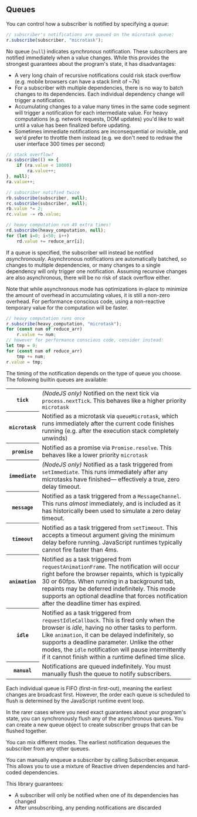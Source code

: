 ## Queues

You can control how a subscriber is notified by specifying a *queue*:

```js
// subscriber's notifications are queued on the microtask queue:
r.subscribe(subscriber, "microtask");
```

No queue (`null`) indicates *synchronous* notification. These subscribers are notified immediately
when a value changes. While this provides the strongest guarantees about the program's state, it
has disadvantages:
- A very long chain of recursive notifications could risk stack overflow (e.g. mobile browsers can
  have a stack limit of ~7k)
- For a subscriber with multiple dependencies, there is no way to batch changes to its dependencies.
  Each individual dependency change will trigger a notification.
- Accumulating changes to a value many times in the same code segment will trigger a notification
  for each intermediate value. For heavy computations (e.g. network requests, DOM updates) you'd
  like to wait until a value has been finalized before updating.
- Sometimes immediate notifications are inconsequential or invisible, and we'd prefer to throttle
  them instead (e.g. we don't need to redraw the user interface 300 times per second)

```js
// stack overflow?
ra.subscribe(() => {
	if (ra.value < 10000)
		ra.value++;
}, null);
ra.value++;

// subscriber notified twice
rb.subscribe(subscriber, null);
rc.subscribe(subscriber, null);
rb.value *= 2;
rc.value -= rb.value;

// heavy computation run 49 extra times!
rd.subscribe(heavy_computation, null);
for (let i=0; i<50; i++)
	rd.value += reduce_arr[i];
```

If a queue is specified, the subscriber will instead be notified *asynchronously*. Asynchronous
notifications are automatically batched, so changes to multiple dependencies, or many changes to
a single dependency will only trigger one notification. Assuming recursive changes are also
asynchronous, there will be no risk of stack overflow either.

Note that while asynchronous mode has optimizations in-place to minimize the amount of overhead in
accumulating values, it is still a non-zero overhead. For performance conscious code, using a
non-reactive temporary value for the computation will be faster.

```js
// heavy computation runs once
r.subscribe(heavy_computation, "microtask");
for (const num of reduce_arr)
	r.value += num;
// however for performance conscious code, consider instead:
let tmp = 0;
for (const num of reduce_arr)
	tmp += num;
r.value = tmp;
```

The timing of the notification depends on the type of queue you choose. The following builtin queues
are available:

<table>
  <tr>
    <th><code>tick</code></th>
    <td>
      <i>(NodeJS only)</i> Notified on the next tick via <code>process.nextTick</code>. This behaves
      like a higher priority <code>microtask</code>
    </td>
  </tr>
  <tr>
    <th><code>microtask</code></th>
    <td>
      Notified as a microtask via <code>queueMicrotask</code>, which runs immediately after
      the current code finishes running (e.g. after the execution stack completely unwinds)
    </td>
  </tr>
  <tr>
    <th><code>promise</code></th>
    <td>
      Notified as a promise via <code>Promise.resolve</code>. This behaves like a lower
      priority <code>microtask</code>
    </td>
  </tr>
  <tr>
    <th><code>immediate</code></th>
    <td>
      <i>(NodeJS only)</i> Notified as a task triggered from <code>setImmediate</code>. This runs
      immediately after any microtasks have finished— effectively a true, zero delay timeout.
    </td>
  </tr>
  <tr>
    <th><code>message</code></th>
    <td>
      Notified as a task triggered from a <code>MessageChannel</code>. This runs <i>almost</i> immediately,
      and is included as it has historically been used to simulate a zero delay timeout.
    </td>
  </tr>
  <tr>
    <th><code>timeout</code></th>
    <td>
      Notified as a task triggered from <code>setTimeout</code>. This accepts a timeout argument giving
      the minimum delay before running. JavaScript runtimes typically cannot fire faster than 4ms.
    </td>
  </tr>
  <tr>
    <th><code>animation</code></th>
    <td>
      Notified as a task triggered from <code>requestAnimationFrame</code>. The notification will
      occur right before the browser repaints, which is typically 30 or 60fps. When running in a
      background tab, repaints may be deferred indefinitely. This mode supports an optional deadline
      that forces notification after the deadline timer has expired.
    </td>
  </tr>
  <tr>
    <th><code>idle</code></th>
    <td>
      Notified as a task triggered from <code>requestIdleCallback</code>. This is fired only when the
      browser is <i>idle</i>, having no other tasks to perform. Like <code>animation</code>, it can be delayed
      indefinitely, so supports a deadline parameter. Unlike the other modes, the <code>idle</code> notification
      will pause intermittently if it cannot finish within a runtime defined time slice.
    </td>
  </tr>
  <tr>
    <th><code>manual</code></th>
    <td>
      Notifications are queued indefinitely. You must manually flush the queue to notify subscribers.
    </td>
  </tr>
</table>

Each individual queue is FIFO (first-in first-out), meaning the earliest changes are broadcast
first. However, the order each queue is scheduled to flush is determined by the JavaScript runtime
event loop.

In the rarer cases where you need exact guarantees about your program's state, you can synchronously
flush any of the asynchronous queues. You can create a new queue object to create subscriber groups
that can be flushed together.

You can mix different modes. The earliest notification dequeues the subscriber from any other
queues.

You can manually enqueue a subscriber by calling Subscriber.enqueue. This allows you to use a mixture
of Reactive driven dependencies and hard-coded dependencies.

This library guarantees:
- A subscriber will only be notified when one of its dependencies has changed
- After unsubscribing, any pending notifications are discarded